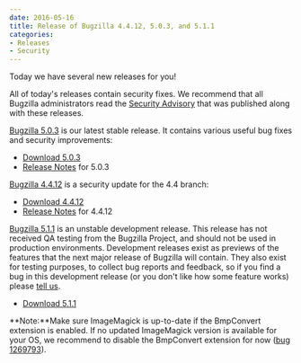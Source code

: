 ```yaml
---
date: 2016-05-16
title: Release of Bugzilla 4.4.12, 5.0.3, and 5.1.1
categories:
- Releases
- Security
---
```


Today we have several new releases for you!

All of today's releases contain security fixes. We recommend that all Bugzilla administrators read the [Security Advisory](/security/4.4.11/) that was published along with these releases.

[Bugzilla 5.0.3](/releases/5.0.3/) is our latest stable release. It contains various useful bug fixes and security improvements:

*   [Download 5.0.3](/download/#v50)
*   [Release Notes](/releases/5.0.3/) for 5.0.3

[Bugzilla 4.4.12](/releases/4.4.12/) is a security update for the 4.4 branch:

*   [Download 4.4.12](/download/#v44)
*   [Release Notes](/releases/4.4.12/) for 4.4.12

[Bugzilla 5.1.1](/releases/6.0/) is an unstable development release. This release has not received QA testing from the Bugzilla Project, and should not be used in production environments. Development releases exist as previews of the features that the next major release of Bugzilla will contain. They also exist for testing purposes, to collect bug reports and feedback, so if you find a bug in this development release (or you don't like how some feature works) please [tell us](/developers/reporting_bugs.html).

*   [Download 5.1.1](/download/#v60)

**Note:**Make sure ImageMagick is up-to-date if the BmpConvert extension is enabled. If no updated ImageMagick version is available for your OS, we recommend to disable the BmpConvert extension for now ([bug 1269793](https://bugzilla.mozilla.org/show_bug.cgi?id=1269793)).

